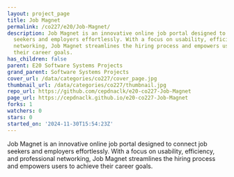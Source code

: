 ```yaml
---
layout: project_page
title: Job Magnet
permalink: /co227/e20/Job-Magnet/
description: Job Magnet is an innovative online job portal designed to connect job
  seekers and employers effortlessly. With a focus on usability, efficiency, and professional
  networking, Job Magnet streamlines the hiring process and empowers users to achieve
  their career goals.
has_children: false
parent: E20 Software Systems Projects
grand_parent: Software Systems Projects
cover_url: /data/categories/co227/cover_page.jpg
thumbnail_url: /data/categories/co227/thumbnail.jpg
repo_url: https://github.com/cepdnaclk/e20-co227-Job-Magnet
page_url: https://cepdnaclk.github.io/e20-co227-Job-Magnet
forks: 1
watchers: 0
stars: 0
started_on: '2024-11-30T15:54:23Z'
---
```


Job Magnet is an innovative online job portal designed to connect job seekers and employers effortlessly. With a focus on usability, efficiency, and professional networking, Job Magnet streamlines the hiring process and empowers users to achieve their career goals.